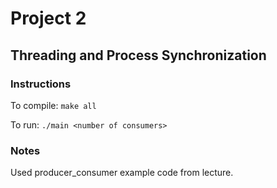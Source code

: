 # Project 2
## Threading and Process Synchronization

### Instructions

To compile: `make all`

To run: `./main <number of consumers>`

### Notes

Used producer_consumer example code from lecture.
